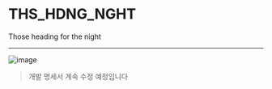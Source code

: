 # THS_HDNG_NGHT
Those heading for the night

-------
![image](https://github.com/add3333/THS_HDNG_NGHT/assets/128339063/991c0d57-2ed9-485d-b543-a8d4fd2765d7)
> 개발 명세서
> 계속 수정 예정입니다
